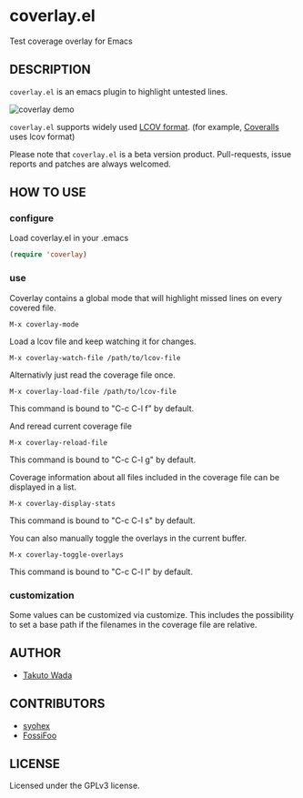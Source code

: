 coverlay.el
================================

Test coverage overlay for Emacs


DESCRIPTION
---------------------------------------
`coverlay.el` is an emacs plugin to highlight untested lines.

![coverlay demo](https://raw.githubusercontent.com/twada/coverlay.el/master/img/coverlay_demo.png "coverlay demo")

`coverlay.el` supports widely used [LCOV format](http://ltp.sourceforge.net/coverage/lcov/geninfo.1.php). (for example, [Coveralls](https://coveralls.io/) uses lcov format)

Please note that `coverlay.el` is a beta version product. Pull-requests, issue reports and patches are always welcomed.


HOW TO USE
---------------------------------------

### configure

Load coverlay.el in your .emacs

```lisp
(require 'coverlay)
```

### use

Coverlay contains a global mode that will highlight missed lines on every covered file.

    M-x coverlay-mode


Load a lcov file and keep watching it for changes.

    M-x coverlay-watch-file /path/to/lcov-file


Alternativly just read the coverage file once.

    M-x coverlay-load-file /path/to/lcov-file

This command is bound to "C-c C-l f" by default.

And reread current coverage file

    M-x coverlay-reload-file

This command is bound to "C-c C-l g" by default.


Coverage information about all files included in the coverage file can be displayed in a list.

    M-x coverlay-display-stats

This command is bound to "C-c C-l s" by default.


You can also manually toggle the overlays in the current buffer.

    M-x coverlay-toggle-overlays

This command is bound to "C-c C-l l" by default.


### customization

Some values can be customized via customize. This includes the possibility to set a base path if the filenames in the coverage file are relative.



AUTHOR
---------------------------------------
* [Takuto Wada](http://github.com/twada)


CONTRIBUTORS
---------------------------------------
* [syohex](https://github.com/syohex)
* [FossiFoo](https://github.com/fossifoo)


LICENSE
---------------------------------------
Licensed under the GPLv3 license.
